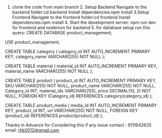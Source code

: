 1. clone the code from main branch 2. Setup Backend
Navigate to the backend folder:cd backend Install dependencies:npm install 3.Setup Frontend
Navigate to the frontend folder:cd frontend Install dependencies:npm install 4. Start the development server: npm run dev for frontend and nodemon for backend 5. for database setup run this query: CREATE DATABASE product_management;

USE product_management;

CREATE TABLE category (
    category_id INT AUTO_INCREMENT PRIMARY KEY,
    category_name VARCHAR(255) NOT NULL
);

CREATE TABLE material (
    material_id INT AUTO_INCREMENT PRIMARY KEY,
    material_name VARCHAR(255) NOT NULL
);

CREATE TABLE product (
    product_id INT AUTO_INCREMENT PRIMARY KEY,
    SKU VARCHAR(255) NOT NULL,
    product_name VARCHAR(255) NOT NULL,
    Category_id INT,
    material_ids VARCHAR(255),
    price DECIMAL(10, 2) NOT NULL,
    FOREIGN KEY (Category_id) REFERENCES category(category_id)
);

CREATE TABLE product_media (
    media_id INT AUTO_INCREMENT PRIMARY KEY,
    product_id INT,
    url VARCHAR(255) NOT NULL,
    FOREIGN KEY (product_id) REFERENCES product(product_id)
);


Thanks in Advance for Considering this if any issue contact : 9111642625 email: rhk0012@gmail.com
